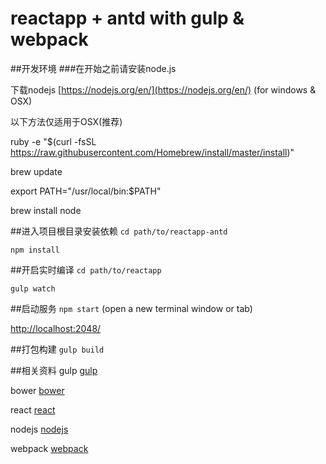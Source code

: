 # reactapp + antd with gulp & webpack

##开发环境
###在开始之前请安装node.js

下载nodejs [https://nodejs.org/en/](https://nodejs.org/en/) (for windows & OSX)

以下方法仅适用于OSX(推荐)

ruby -e "$(curl -fsSL https://raw.githubusercontent.com/Homebrew/install/master/install)"

brew update

export PATH="/usr/local/bin:$PATH"

brew install node


##进入项目根目录安装依赖
`cd path/to/reactapp-antd`

`npm install`


##开启实时编译
`cd path/to/reactapp`

`gulp watch`


##启动服务
`npm start`  (open a new terminal window or tab)

[http://localhost:2048/](http://localhost:2048/)

##打包构建
`gulp build`

##相关资料
gulp [gulp](http://gulpjs.com/)

bower [bower](http://bower.io/)

react [react](http://facebook.github.io/react/)

nodejs [nodejs](https://nodejs.org/en/)

webpack [webpack](https://webpack.github.io/)
